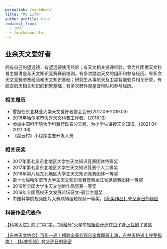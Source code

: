 ```yaml
---
permalink: /markdown/
title: "My Life"
author_profile: true
redirect_from: 
  - /md/
  - /markdown.html
---
```


## 业余天文爱好者
拥有自己的望远镜，有望远镜使用经验；有天文相关授课经验，曾为社团做天文科普主题讲座与天文知识竞赛赛前培训。有多次路边天文的组织和参与经历。有多次天文竞赛参赛经验和天文知识基础；研究生从事航天及卫星智能软件相关研究，有航空航天相关知识的积累基础；有多次野外观星营带队和参与经历。

### 相关履历
- 曾担任东北林业大学天文爱好者协会会长(2017.09-2019.03)
- 2018年哈尔滨市优秀天文科普工作者。(2018.12)
- 参加中国科学院大学科翼行动春分工程，为小学生讲授天文知识。(2021.04-2021.06)
- 《星云村》小程序主要开发人员

### 相关获奖
- 2017年第七届东北地区大学生天文知识竞赛团体特等奖
- 2017年第七届东北地区大学生天文知识竞赛个人二等奖
- 2018年第八届东北地区大学生天文知识竞赛团体一等奖
- 第十七届哈尔滨市大学生天文知识竞赛暨黑龙江省邀请赛团体一等奖
- 2019年全国大学生天文创新作品竞赛一等奖
- 2019年全国高校天文发展论坛征文-最佳主题奖
- 中国科学院视频图片大赛硕博组短视频一等奖。[【获奖作品】夸父逐日的秘密](http://www.kepu.net.cn/zt/zt2022_doctor/zt2022_doctor_video/dqyyz/202301/t20230109_503947.html)

  
### 科普作品代表作
[【科学大院】除了“中”字，“祝融号”火星车轮胎设计还在虫子身上找到了灵感](https://mp.weixin.qq.com/s/GaH65T-gjgU5UIfz6I4OMw)

[【东林天文协会】百年一遇！横跨全美壮观日全食即将上演，东林天协送上完整指南！](https://mp.weixin.qq.com/s/Fbndt3E9cwKSPCa0EmemDw)
[【科普视频】夸父逐日的秘密](http://www.kepu.net.cn/zt/zt2022_doctor/zt2022_doctor_video/dqyyz/202301/t20230109_503947.html)

